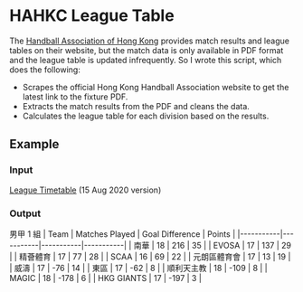 # HAHKC League Table

The [Handball Association of Hong Kong](http://handball.org.hk/) provides match results and league tables on their website, but the match data is only available in PDF format and the league table is updated infrequently. So I wrote this script, which does the following:

- Scrapes the official Hong Kong Handball Association website to get the latest link to the fixture PDF.
- Extracts the match results from the PDF and cleans the data.
- Calculates the league table for each division based on the results.

## Example
### Input
[League Timetable](
http://handball.org.hk/2_Competition/2018-2019/%e8%81%af%e8%b3%bd/(190)%202018_LAEGUE_TIMETABLE_2020.08.15.pdf) (15 Aug 2020 version)

### Output
男甲 1 組
| Team | Matches Played | Goal Difference | Points |
|-----------|-----------|-----------|-----------|
| 南華 | 18 | 216 | 35 |
| EVOSA | 17 | 137 | 29 |
| 精薈體育 | 17 | 77 | 28 |
| SCAA | 16 | 69 | 22 |
| 元朗區體育會 | 17 | 13 | 19 |
| 威濤 | 17 | -76 | 14 |
| 東區 | 17 | -62 | 8 |
| 順利天主教 | 18 | -109 | 8 |
| MAGIC | 18 | -178 | 6 |
| HKG GIANTS | 17 | -197 | 3 |